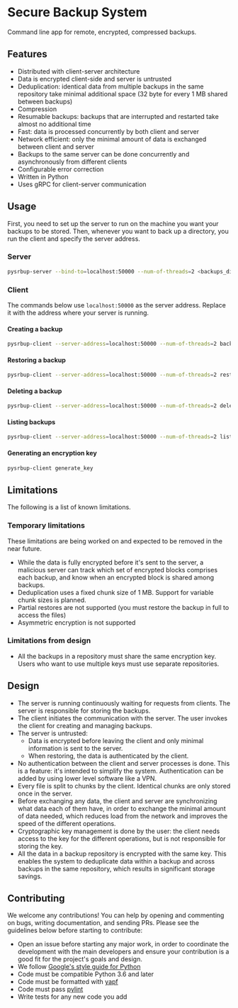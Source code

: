# Secure Backup System

Command line app for remote, encrypted, compressed backups.

## Features

- Distributed with client-server architecture
- Data is encrypted client-side and server is untrusted
- Deduplication: identical data from multiple backups in the same repository take minimal additional space (32 byte for every 1 MB shared between backups)
- Compression
- Resumable backups: backups that are interrupted and restarted take almost no additional time
- Fast: data is processed concurrently by both client and server
- Network efficient: only the minimal amount of data is exchanged between client and server
- Backups to the same server can be done concurrently and asynchronously from different clients
- Configurable error correction
- Written in Python
- Uses gRPC for client-server communication

## Usage

First, you need to set up the server to run on the machine you want your backups to be stored. Then, whenever you want to back up a directory, you run the client and specify the server address.

### Server

```sh
pysrbup-server --bind-to=localhost:50000 --num-of-threads=2 <backups_dir>
```

### Client

The commands below use `localhost:50000` as the server address. Replace it with the address where your server is running.

#### Creating a backup

```sh
pysrbup-client --server-address=localhost:50000 --num-of-threads=2 backup <backup_dir> <key_file>
```

#### Restoring a backup

```sh
pysrbup-client --server-address=localhost:50000 --num-of-threads=2 restore <backup_id> <restore_dir> <key_file>
```

#### Deleting a backup

```sh
pysrbup-client --server-address=localhost:50000 --num-of-threads=2 delete <backup_id> <key_file>
```

#### Listing backups

```sh
pysrbup-client --server-address=localhost:50000 --num-of-threads=2 list
```

#### Generating an encryption key

```sh
pysrbup-client generate_key
```

## Limitations

The following is a list of known limitations.

### Temporary limitations

These limitations are being worked on and expected to be removed in the near future.

- While the data is fully encrypted before it's sent to the server, a malicious server can track which set of encrypted blocks comprises each backup, and know when an encrypted block is shared among backups.
- Deduplication uses a fixed chunk size of 1 MB. Support for variable chunk sizes is planned.
- Partial restores are not supported (you must restore the backup in full to access the files)
- Asymmetric encryption is not supported

### Limitations from design

- All the backups in a repository must share the same encryption key. Users who want to use multiple keys must use separate repositories.

## Design

- The server is running continuously waiting for requests from clients. The server is responsible for storing the backups.
- The client initiates the communication with the server. The user invokes the client for creating and managing backups.
- The server is untrusted:
  - Data is encrypted before leaving the client and only minimal information is sent to the server.
  - When restoring, the data is authenticated by the client.
- No authentication between the client and server processes is done. This is a feature: it's intended to simplify the system. Authentication can be added by using lower level software like a VPN.
- Every file is split to chunks by the client. Identical chunks are only stored once in the server.
- Before exchanging any data, the client and server are synchronizing what data each of them have, in order to exchange the minimal amount of data needed, which reduces load from the network and improves the speed of the different operations.
- Cryptographic key management is done by the user: the client needs access to the key for the different operations, but is not responsible for storing the key.
- All the data in a backup repository is encrypted with the same key. This enables the system to deduplicate data within a backup and across backups in the same repository, which results in significant storage savings.

## Contributing

We welcome any contributions!
You can help by opening and commenting on bugs, writing documentation, and sending PRs. Please see the guidelines below before starting to contribute:

- Open an issue before starting any major work, in order to coordinate the development with the main developers and ensure your contribution is a good fit for the project's goals and design.
- We follow [Google's style guide for Python](https://google.github.io/styleguide/pyguide.html)
- Code must be compatible Python 3.6 and later
- Code must be formatted with [yapf](https://github.com/google/yapf)
- Code must pass [pylint](https://www.pylint.org/)
- Write tests for any new code you add
